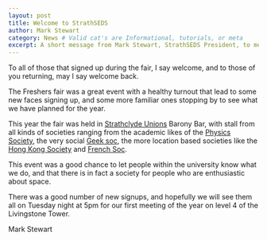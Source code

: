 ```yaml
---
layout: post
title: Welcome to StrathSEDS
author: Mark Stewart
category: News # Valid cat's are Informational, tutorials, or meta
excerpt: A short message from Mark Stewart, StrathSEDS President, to members both old and new.
---
```


To all of those that signed up during the fair, I say welcome, and to those of you returning, may I say welcome back.

The Freshers fair was a great event with a healthy turnout that lead to some new faces signing up, and some more familiar ones stopping by to see what we have planned for the year. 

This year the fair was held in [Strathclyde Unions][su-union-site] Barony Bar, with stall from all kinds of societies ranging from the academic likes of the [Physics Society][phy-soc-site], the very social [Geek soc][gs-site], the more location based societies like the [Hong Kong Society][hk-soc-site] and [French Soc][fr-soc-twitter].

This event was a good chance to let people within the university know what we do, and that there is in fact a society for people who are enthusiastic about space.

There was a good number of new signups, and hopefully we will see them all on Tuesday night at 5pm for our first meeting of the year on level 4 of the Livingstone Tower.

Mark Stewart

[su-union-site]: http://www.strathstudents.com/
[gs-site]: http://geeksoc.org/
[phy-soc-site]: http://phys.strath.ac.uk/society/
[hk-soc-site]: http://suhks.weebly.com/
[fr-soc-twitter]: https://twitter.com/StrathFrenchSoc
